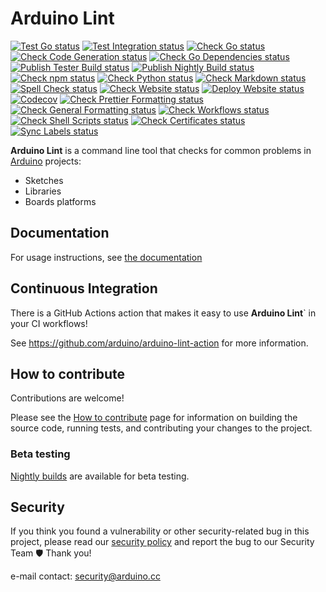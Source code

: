 # Arduino Lint

[![Test Go status](https://github.com/arduino/arduino-lint/actions/workflows/test-go-task.yml/badge.svg)](https://github.com/arduino/arduino-lint/actions/workflows/test-go-task.yml)
[![Test Integration status](https://github.com/arduino/arduino-lint/actions/workflows/test-go-integration-task.yml/badge.svg)](https://github.com/arduino/arduino-lint/actions/workflows/test-go-integration-task.yml)
[![Check Go status](https://github.com/arduino/arduino-lint/actions/workflows/check-go-task.yml/badge.svg)](https://github.com/arduino/arduino-lint/actions/workflows/check-go-task.yml)
[![Check Code Generation status](https://github.com/arduino/arduino-lint/actions/workflows/check-code-generation-task.yml/badge.svg)](https://github.com/arduino/arduino-lint/actions/workflows/check-code-generation-task.yml)
[![Check Go Dependencies status](https://github.com/arduino/arduino-lint/actions/workflows/check-go-dependencies-task.yml/badge.svg)](https://github.com/arduino/arduino-lint/actions/workflows/check-go-dependencies-task.yml)
[![Publish Tester Build status](https://github.com/arduino/arduino-lint/actions/workflows/publish-go-tester-task.yml/badge.svg)](https://github.com/arduino/arduino-lint/actions/workflows/publish-go-tester-task.yml)
[![Publish Nightly Build status](https://github.com/arduino/arduino-lint/actions/workflows/publish-go-nightly-task.yml/badge.svg)](https://github.com/arduino/arduino-lint/actions/workflows/publish-go-nightly-task.yml)
[![Check npm status](https://github.com/arduino/arduino-lint/actions/workflows/check-npm-task.yml/badge.svg)](https://github.com/arduino/arduino-lint/actions/workflows/check-npm-task.yml)
[![Check Python status](https://github.com/arduino/arduino-lint/actions/workflows/check-python-task.yml/badge.svg)](https://github.com/arduino/arduino-lint/actions/workflows/check-python-task.yml)
[![Check Markdown status](https://github.com/arduino/arduino-lint/actions/workflows/check-markdown-task.yml/badge.svg)](https://github.com/arduino/arduino-lint/actions/workflows/check-markdown-task.yml)
[![Spell Check status](https://github.com/arduino/arduino-lint/actions/workflows/spell-check-task.yml/badge.svg)](https://github.com/arduino/arduino-lint/actions/workflows/spell-check-task.yml)
[![Check Website status](https://github.com/arduino/arduino-lint/actions/workflows/check-mkdocs-task.yml/badge.svg)](https://github.com/arduino/arduino-lint/actions/workflows/check-mkdocs-task.yml)
[![Deploy Website status](https://github.com/arduino/arduino-lint/actions/workflows/deploy-cobra-mkdocs-versioned-poetry.yml/badge.svg)](https://github.com/arduino/arduino-lint/actions/workflows/deploy-cobra-mkdocs-versioned-poetry.yml)
[![Codecov](https://codecov.io/gh/arduino/arduino-lint/branch/main/graph/badge.svg?token=nprqPQMbdh)](https://codecov.io/gh/arduino/arduino-lint)
[![Check Prettier Formatting status](https://github.com/arduino/arduino-lint/actions/workflows/check-prettier-formatting-task.yml/badge.svg)](https://github.com/arduino/arduino-lint/actions/workflows/check-prettier-formatting-task.yml)
[![Check General Formatting status](https://github.com/arduino/arduino-lint/actions/workflows/check-general-formatting-task.yml/badge.svg)](https://github.com/arduino/arduino-lint/actions/workflows/check-general-formatting-task.yml)
[![Check Workflows status](https://github.com/arduino/arduino-lint/actions/workflows/check-workflows-task.yml/badge.svg)](https://github.com/arduino/arduino-lint/actions/workflows/check-workflows-task.yml)
[![Check Shell Scripts status](https://github.com/arduino/arduino-lint/actions/workflows/check-shell-task.yml/badge.svg)](https://github.com/arduino/arduino-lint/actions/workflows/check-shell-task.yml)
[![Check Certificates status](https://github.com/arduino/arduino-lint/actions/workflows/check-certificates.yml/badge.svg)](https://github.com/arduino/arduino-lint/actions/workflows/check-certificates.yml)
[![Sync Labels status](https://github.com/arduino/arduino-lint/actions/workflows/sync-labels-npm.yml/badge.svg)](https://github.com/arduino/arduino-lint/actions/workflows/sync-labels-npm.yml)

**Arduino Lint** is a command line tool that checks for common problems in [Arduino](https://www.arduino.cc/) projects:

- Sketches
- Libraries
- Boards platforms

## Documentation

For usage instructions, see [the documentation](https://arduino.github.io/arduino-lint/latest/)

## Continuous Integration

There is a GitHub Actions action that makes it easy to use **Arduino Lint**` in your CI workflows!

See https://github.com/arduino/arduino-lint-action for more information.

## How to contribute

Contributions are welcome!

Please see the [How to contribute](https://arduino.github.io/arduino-lint/latest/CONTRIBUTING/) page for information on
building the source code, running tests, and contributing your changes to the project.

### Beta testing

[Nightly builds](https://arduino.github.io/arduino-lint/latest/installation/#nightly-builds) are available for beta
testing.

## Security

If you think you found a vulnerability or other security-related bug in this project, please read our
[security policy](https://github.com/arduino/arduino-lint/security/policy) and report the bug to our Security Team 🛡️
Thank you!

e-mail contact: security@arduino.cc
